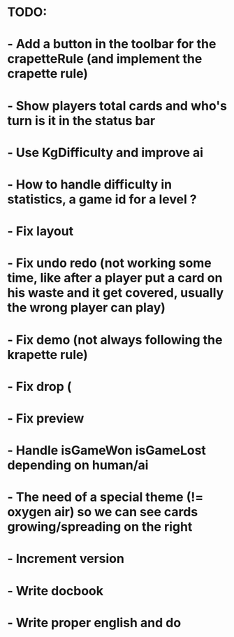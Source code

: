 # TODO:
# - Add a button in the toolbar for the crapetteRule (and implement the crapette rule)
# - Show players total cards and who's turn is it in the status bar
# - Use KgDifficulty and improve ai
# - How to handle difficulty in statistics, a game id for a level ?
# - Fix layout
# - Fix undo redo (not working some time, like after a player put a card on his waste and it get covered, usually the wrong player can play)
# - Fix demo (not always following the krapette rule)
# - Fix drop (
# - Fix preview
# - Handle isGameWon isGameLost depending on human/ai
# - The need of a special theme (!= oxygen air) so we can see cards growing/spreading on the right
# - Increment version
# - Write docbook
# - Write proper english and do 